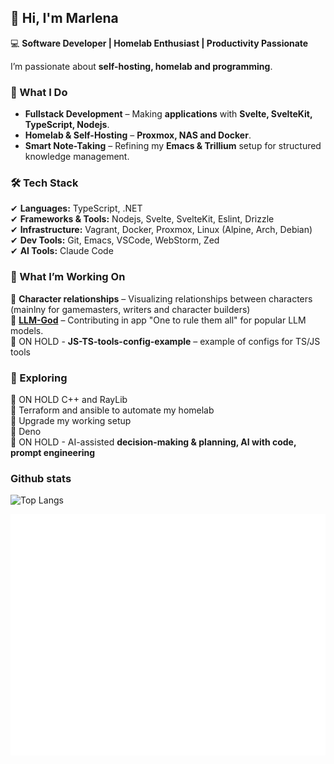 ## 👋 Hi, I'm Marlena

💻 **Software Developer | Homelab Enthusiast | Productivity Passionate**

I’m passionate about **self-hosting, homelab and programming**.  

### 🚀 What I Do  
- **Fullstack Development** – Making **applications** with **Svelte, SvelteKit, TypeScript, Nodejs**.  
- **Homelab & Self-Hosting** – **Proxmox, NAS and Docker**.  
- **Smart Note-Taking** – Refining my **Emacs & Trillium** setup for structured knowledge management.  
<!--- **System Automation & Productivity** – Designing **AI-assisted planning tools** and automating workflows. -->

### 🛠 Tech Stack  
✔ **Languages:** TypeScript, .NET  
✔ **Frameworks & Tools:** Nodejs, Svelte, SvelteKit, Eslint, Drizzle  
✔ **Infrastructure:** Vagrant, Docker, Proxmox, Linux (Alpine, Arch, Debian)  
✔ **Dev Tools:** Git, Emacs, VSCode, WebStorm, Zed  
✔ **AI Tools:** Claude Code  

### 🎯 What I’m Working On
🔹 **Character relationships** – Visualizing relationships between characters (mainlny for gamemasters, writers and character builders)  
🔹 **[LLM-God](https://github.com/czhou578/llm-god)** – Contributing in app "One to rule them all" for popular LLM models.  
🔹 ON HOLD - **JS-TS-tools-config-example** – example of configs for TS/JS tools  
<!--
🔹 **Student Simulator** - game like Undertale graphic
🔹 **Project PLAG (programming languages as genus** - main thread is programming languages as character races
🔹 **Homelab Expansion** – Setting up some opensource services
🔹 **AI-Powered Time Management** – A tool for **task optimization and motivation tracking**
-->

### 📌 Exploring
🧪 ON HOLD C++ and RayLib  
🧪 Terraform and ansible to automate my homelab  
🧪 Upgrade my working setup  
🧪 Deno  
🧪 ON HOLD - AI-assisted **decision-making & planning, AI with code, prompt engineering**  
<!-- ✔ **Optimizing digital workflows & productivity systems**-->



### Github stats

![Top Langs](https://github-readme-stats.vercel.app/api/top-langs/?username=Lenerystia&size_weight=0.5&count_weight=0.5&theme=transparent)
<!--[![Lenerystia's GitHub stats](https://github-readme-stats.vercel.app/api?username=Lenerystia)](https://github.com/Lenerystia/github-readme-stats)-->


![GitHub Metrics](./github-metrics.svg)

